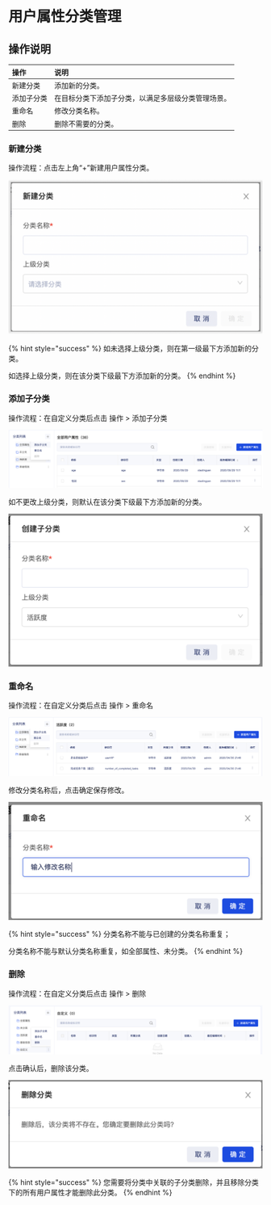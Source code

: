 # 用户属性分类管理

## 操作说明

| 操作 | 说明 |
| :--- | :--- |
| 新建分类 | 添加新的分类。 |
| 添加子分类 | 在目标分类下添加子分类，以满足多层级分类管理场景。 |
| 重命名 | 修改分类名称。 |
| 删除 | 删除不需要的分类。 |

### 新建分类

操作流程：点击左上角“+”新建用户属性分类。

![](../../../../.gitbook/assets/image%20%28406%29.png)

{% hint style="success" %}
如未选择上级分类，则在第一级最下方添加新的分类。

如选择上级分类，则在该分类下级最下方添加新的分类。
{% endhint %}

### 添加子分类

操作流程：在自定义分类后点击 操作 &gt; 添加子分类

![](../../../../.gitbook/assets/image%20%28400%29.png)

如不更改上级分类，则默认在该分类下级最下方添加新的分类。

![](../../../../.gitbook/assets/image%20%28401%29.png)

### 重命名

操作流程：在自定义分类后点击 操作 &gt; 重命名

![](../../../../.gitbook/assets/image%20%28399%29.png)

修改分类名称后，点击确定保存修改。

![](../../../../.gitbook/assets/image%20%28402%29.png)

{% hint style="success" %}
分类名称不能与已创建的分类名称重复；

分类名称不能与默认分类名称重复，如全部属性、未分类。
{% endhint %}

### 删除

操作流程：在自定义分类后点击 操作 &gt; 删除

![](../../../../.gitbook/assets/image%20%28404%29.png)

点击确认后，删除该分类。

![](../../../../.gitbook/assets/image%20%28403%29.png)

{% hint style="success" %}
您需要将分类中关联的子分类删除，并且移除分类下的所有用户属性才能删除此分类。
{% endhint %}

